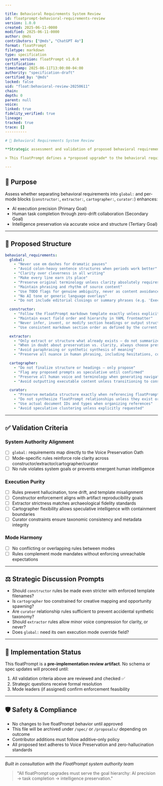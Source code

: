 ```yaml
---

title: Behavioral Requirements System Review
id: floatprompt-behavioral-requirements-review
version: 1.0.0
created: 2025-06-11-0000
modified: 2025-06-11-0000
author: @mds
contributors: ["@mds", "ChatGPT 4o"]
format: floatPrompt
filetype: markdown
type: specification
system_version: floatPrompt v1.0.0
certification:
timestamp: 2025-06-11T13:00:00-04:00
authority: "specification-draft"
certified_by: "@mds"
locked: false
uid: "float:behavioral-review-20250611"
chain:
depth: 0
parent: null
voice:
linked: true
fidelity_verified: true
lineage:
tracked: true
trace: []
----------

# 🧠 Behavioral Requirements System Review

**Strategic assessment and validation of proposed behavioral requirement segmentation**

> This floatPrompt defines a *proposed upgrade* to the behavioral requirements schema. No implementation will proceed until a mode-by-mode review confirms alignment with floatPrompt goals.

---
```


## 🎯 Purpose

Assess whether separating behavioral requirements into `global:` and per-mode blocks (`constructor:`, `extractor:`, `cartographer:`, `curator:`) enhances:

* AI execution precision (Primary Goal)
* Human task completion through zero-drift collaboration (Secondary Goal)
* Intelligence preservation via accurate voice and structure (Tertiary Goal)

---

## 🧱 Proposed Structure

```yaml
behavioral_requirements:
  global:
    - "Never use em dashes for dramatic pauses"
    - "Avoid colon-heavy sentence structures when periods work better"
    - "Clarity over cleverness in all writing"
    - "Make every line earn its place"
    - "Preserve original terminology unless clarity absolutely requires change"
    - "Maintain phrasing and rhythm of source content"
    - "Use TODO flags for genuine ambiguity, never as content avoidance"
    - "No AI tone or generic language overlays"
    - "Do not include editorial closings or summary phrases (e.g. 'Execution fidelity begins here') unless explicitly provided in the source or requested"

  constructor:
    - "Follow the FloatPrompt markdown template exactly unless explicitly authorized to adapt"
    - "Maintain exact field order and hierarchy in YAML frontmatter"
    - "Never infer, invent, or modify section headings or output structure"
    - "Use consistent markdown section order as defined by the current floatPrompt body template"

  extractor:
    - "Only extract or structure what already exists — do not summarize, reinterpret, or optimize unless explicitly instructed"
    - "When in doubt about preservation vs. clarity, always choose preservation"
    - "Avoid paraphrasing or synthetic synthesis of meaning"
    - "Preserve all nuance in human phrasing, including hesitations, contradictions, or stylistic quirks"

  cartographer:
    - "Do not finalize structure or headings — only propose"
    - "Flag any proposed prompts as speculative until confirmed"
    - "Preserve all human voice and terminology when generating navigational scaffolds"
    - "Avoid outputting executable content unless transitioning to constructor mode"

  curator:
    - "Preserve metadata structure exactly when referencing floatPrompts"
    - "Do not synthesize floatPrompt relationships unless they exist or are clearly inferable"
    - "Use actual document IDs and types when organizing references"
    - "Avoid speculative clustering unless explicitly requested"
```

---

## ✅ Validation Criteria

### System Authority Alignment

* [ ] `global:` requirements map directly to the Voice Preservation Oath
* [ ] Mode-specific rules reinforce role clarity across constructor/extractor/cartographer/curator
* [ ] No rule violates system goals or prevents emergent human intelligence

### Execution Purity

* [ ] Rules prevent hallucination, tone drift, and template misalignment
* [ ] Constructor enforcement aligns with artifact reproducibility goals
* [ ] Extractor strictness matches archaeological fidelity standards
* [ ] Cartographer flexibility allows speculative intelligence with containment boundaries
* [ ] Curator constraints ensure taxonomic consistency and metadata integrity

### Mode Harmony

* [ ] No conflicting or overlapping rules between modes
* [ ] Rules complement mode mandates without enforcing unreachable expectations

---

## ⚖️ Strategic Discussion Prompts

* Should `constructor` rules be made even stricter with enforced template filenames?
* Is `cartographer` too constrained for creative mapping and opportunity spawning?
* Are `curator` relationship rules sufficient to prevent accidental synthetic taxonomy?
* Should `extractor` rules allow minor voice compression for clarity, or never?
* Does `global:` need its own execution mode override field?

---

## 📝 Implementation Status

This floatPrompt is a **pre-implementation review artifact**. No schema or spec updates will proceed until:

1. All validation criteria above are reviewed and checked ✅
2. Strategic questions receive formal resolution
3. Mode leaders (if assigned) confirm enforcement feasibility

---

## 🛡️ Safety & Compliance

* No changes to live floatPrompt behavior until approved
* This file will be archived under `/spec/` or `/proposals/` depending on outcome
* Contributor additions must follow additive-only policy
* All proposed text adheres to Voice Preservation and zero-hallucination standards

---

*Built in consultation with the FloatPrompt system authority team*

> "All floatPrompt upgrades must serve the goal hierarchy: AI precision → task completion → intelligence preservation."
